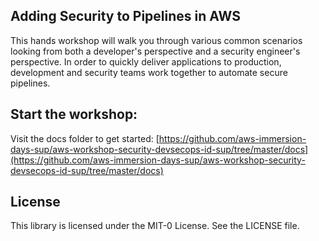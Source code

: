 ## Adding Security to Pipelines in AWS

This hands workshop will walk you through various common scenarios looking from both a developer's perspective and a security engineer's perspective.  In order to quickly deliver applications to production, development and security teams work together to automate secure pipelines.

## Start the workshop:

Visit the docs folder to get started: [https://github.com/aws-immersion-days-sup/aws-workshop-security-devsecops-id-sup/tree/master/docs](https://github.com/aws-immersion-days-sup/aws-workshop-security-devsecops-id-sup/tree/master/docs)

## License

This library is licensed under the MIT-0 License. See the LICENSE file.
